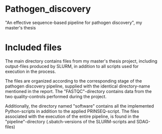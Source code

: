 # Pathogen_discovery
"An effective sequence-based pipeline for pathogen discovery", my master's thesis

Included files
==============

The main directory contains files from my master's thesis project, including 
output-files produced by SLURM, in addition to all scripts used for execution in the process.
 
The files are organized according to the corresponding stage of the pathogen discovery pipeline, 
supplied with the identical directory-name mentioned in the report. The "FASTQC"-directory contains 
data from the two quality-controls performed during the project. 

Additionally, the directory named "software" contains all the implemented Python-scripts in addition 
to the applied PRINSEQ-script. The files associated with the execution of the entire pipeline, is
found in the "pipeline"-directory (.sbatch-versions of the SLURM-scripts and SDAG-files)
